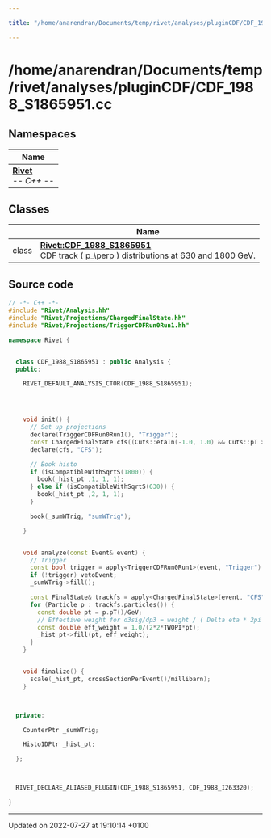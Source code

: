 ```yaml
---

title: "/home/anarendran/Documents/temp/rivet/analyses/pluginCDF/CDF_1988_S1865951.cc"

---
```


# /home/anarendran/Documents/temp/rivet/analyses/pluginCDF/CDF_1988_S1865951.cc



## Namespaces

| Name           |
| -------------- |
| **[Rivet](http://example.org/namespaces/namespacerivet/)** <br>-*- C++ -*-  |

## Classes

|                | Name           |
| -------------- | -------------- |
| class | **[Rivet::CDF_1988_S1865951](http://example.org/classes/classrivet_1_1cdf__1988__s1865951/)** <br>CDF track \( p_\perp \) distributions at 630 and 1800 GeV.  |




## Source code

```cpp
// -*- C++ -*-
#include "Rivet/Analysis.hh"
#include "Rivet/Projections/ChargedFinalState.hh"
#include "Rivet/Projections/TriggerCDFRun0Run1.hh"

namespace Rivet {


  class CDF_1988_S1865951 : public Analysis {
  public:

    RIVET_DEFAULT_ANALYSIS_CTOR(CDF_1988_S1865951);




    void init() {
      // Set up projections
      declare(TriggerCDFRun0Run1(), "Trigger");
      const ChargedFinalState cfs((Cuts::etaIn(-1.0, 1.0) && Cuts::pT >=  0.4*GeV));
      declare(cfs, "CFS");

      // Book histo
      if (isCompatibleWithSqrtS(1800)) {
        book(_hist_pt ,1, 1, 1);
      } else if (isCompatibleWithSqrtS(630)) {
        book(_hist_pt ,2, 1, 1);
      }

      book(_sumWTrig, "sumWTrig");

    }


    void analyze(const Event& event) {
      // Trigger
      const bool trigger = apply<TriggerCDFRun0Run1>(event, "Trigger").minBiasDecision();
      if (!trigger) vetoEvent;
      _sumWTrig->fill();

      const FinalState& trackfs = apply<ChargedFinalState>(event, "CFS");
      for (Particle p : trackfs.particles()) {
        const double pt = p.pT()/GeV;
        // Effective weight for d3sig/dp3 = weight / ( Delta eta * 2pi * pt ), with Delta(eta) = 2
        const double eff_weight = 1.0/(2*2*TWOPI*pt);
        _hist_pt->fill(pt, eff_weight);
      }
    }


    void finalize() {
      scale(_hist_pt, crossSectionPerEvent()/millibarn);
    }



  private:

    CounterPtr _sumWTrig;

    Histo1DPtr _hist_pt;

  };



  RIVET_DECLARE_ALIASED_PLUGIN(CDF_1988_S1865951, CDF_1988_I263320);

}
```


-------------------------------

Updated on 2022-07-27 at 19:10:14 +0100
